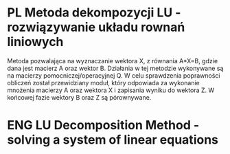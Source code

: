# PL Metoda dekompozycji LU - rozwiązywanie układu rownań liniowych
Metoda pozwalająca na wyznaczanie wektora X,
z równania A*X=B, gdzie dana jest macierz A oraz wektor B. Działania w tej metodzie wykonywane są na macierzy pomocniczej/operacyjnej Q. W celu sprawdzenia poprawności obliczeń został przewidziany moduł, który odpowiada za wykonanie mnożenia macierzy A oraz wektora X i zapisania wyniku do wektora Z. W końcowej fazie wektory B oraz Z są pórownywane.













# ENG LU Decomposition Method - solving a system of linear equations
# 

